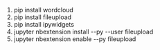 1. pip install wordcloud
1. pip install fileupload
1. pip install ipywidgets
1. jupyter nbextension install --py --user fileupload
1. jupyter nbextension enable --py fileupload